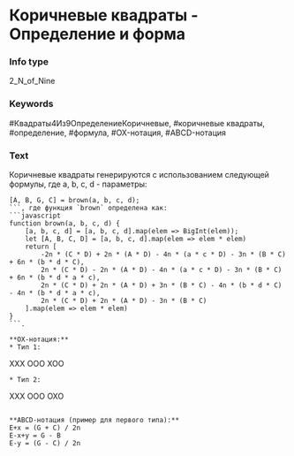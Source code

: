 # Коричневые квадраты - Определение и форма
### Info type
2_N_of_Nine
### Keywords
#Квадраты4Из9ОпределениеКоричневые, #коричневые квадраты, #определение, #формула, #OX-нотация, #ABCD-нотация
### Text
Коричневые квадраты генерируются с использованием следующей формулы, где a, b, c, d - параметры:
```
[A, B, G, C] = brown(a, b, c, d);
```, где функция `brown` определена как:
```javascript
function brown(a, b, c, d) {
    [a, b, c, d] = [a, b, c, d].map(elem => BigInt(elem));
    let [A, B, C, D] = [a, b, c, d].map(elem => elem * elem)
    return [
        -2n * (C * D) + 2n * (A * D) - 4n * (a * c * D) - 3n * (B * C) + 6n * (b * d * C),
        2n * (C * D) - 2n * (A * D) - 4n * (a * c * D) - 3n * (B * C) + 6n * (b * d * a * c),
        2n * (C * D) + 2n * (A * D) + 3n * (B * C) - 4n * (b * d * C) - 4n * (b * d * a * c),
        2n * (C * D) + 2n * (A * D) - 3n * (B * C)
    ].map(elem => elem * elem)
}
```.

**OX-нотация:**
* Тип 1:
```
XXX
OOO
XOO
```
* Тип 2:
```
XXX
OOO
OXO
```

**ABCD-нотация (пример для первого типа):**
E+x = (G + C) / 2n
E-x+y = G - B
E-y = (G - C) / 2n